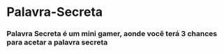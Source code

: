 # Palavra-Secreta
### Palavra Secreta é um mini gamer, aonde você terá 3 chances para acetar a palavra secreta
